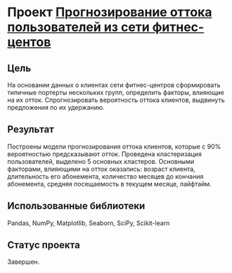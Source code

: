 # Проект <a href="https://nbviewer.jupyter.org/github/mogfl/Projects/blob/master/10.%20%D0%9F%D1%80%D0%BE%D0%B3%D0%BD%D0%BE%D0%B7%D0%B8%D1%80%D0%BE%D0%B2%D0%B0%D0%BD%D0%B8%D0%B5%20%D0%BE%D1%82%D1%82%D0%BE%D0%BA%D0%B0%20%D0%BF%D0%BE%D0%BB%D1%8C%D0%B7%D0%BE%D0%B2%D0%B0%D1%82%D0%B5%D0%BB%D0%B5%D0%B9%20%D0%B8%D0%B7%20%D1%81%D0%B5%D1%82%D0%B8%20%D1%84%D0%B8%D1%82%D0%BD%D0%B5%D1%81-%D1%86%D0%B5%D0%BD%D1%82%D0%BE%D0%B2/%D0%9F%D1%80%D0%BE%D0%B3%D0%BD%D0%BE%D0%B7%D0%B8%D1%80%D0%BE%D0%B2%D0%B0%D0%BD%D0%B8%D0%B5%20%D0%BE%D1%82%D1%82%D0%BE%D0%BA%D0%B0%20%D0%BF%D0%BE%D0%BB%D1%8C%D0%B7%D0%BE%D0%B2%D0%B0%D1%82%D0%B5%D0%BB%D0%B5%D0%B9%20%D0%B8%D0%B7%20%D1%81%D0%B5%D1%82%D0%B8%20%D1%84%D0%B8%D0%BD%D1%82%D0%B5%D1%81-%D1%86%D0%B5%D0%BD%D1%82%D1%80%D0%BE%D0%B2.ipynb">Прогнозирование оттока пользователей из сети фитнес-центов</a>
 
 ## Цель
На основании данных о клиентах сети фитнес-центров сформировать типичные портерты нескольких групп, определить факторы, влияющие на их отток. Спрогнозировать вероятность оттока клиентов, выдвинуть предложения по их удержанию.

 ## Результат
Построены модели прогнозирования оттока клиентов, которые с 90% вероятностью предсказывают отток. Проведена кластеризация пользователей, выделено 5 основных кластеров. Основными факторами, влияющими на отток оказались: возраст клиента, длительность его абонемента, количество месяцев до кончания абонемента, средняя посещаемость в текущем месяце, лайфтайм.

 ## Использованные библиотеки
Pandas, NumPy, Matplotlib, Seaborn, SciPy, Scikit-learn
 
 ## Статус проекта
 Завершен.